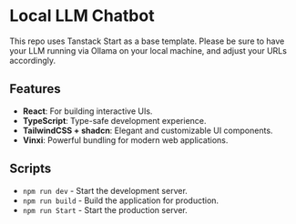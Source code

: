 # Local LLM Chatbot

This repo uses Tanstack Start as a base template. Please be sure to have your LLM running via Ollama on your local machine, and adjust your URLs accordingly.

## Features

- **React**: For building interactive UIs.
- **TypeScript**: Type-safe development experience.
- **TailwindCSS + shadcn**: Elegant and customizable UI components.
- **Vinxi**: Powerful bundling for modern web applications.

## Scripts

- `npm run dev` - Start the development server.
- `npm run build` - Build the application for production.
- `npm run Start` - Start the production server.
